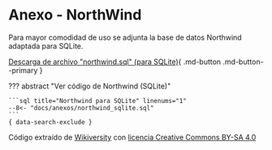 


# Anexo - NorthWind 


Para mayor comodidad de uso se adjunta la base de datos Northwind adaptada para SQLite.


[Descarga de archivo "northwind.sql" (para SQLite)](../anexos/northwind_sqlite.sql){ .md-button .md-button--primary }


??? abstract "Ver código de Northwind (SQLite)"

    ```sql title="Northwind para SQLite" linenums="1" 
    --8<- "docs/anexos/northwind_sqlite.sql"
    ```
    { data-search-exclude }



Código extraído de [Wikiversity](https://en.wikiversity.org/wiki/Database_Examples/Northwind/SQLite) con [licencia Creative Commons BY-SA 4.0](https://creativecommons.org/licenses/by-sa/4.0/)
